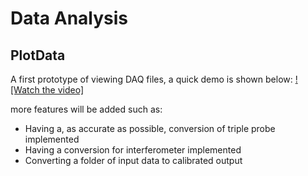 # Data Analysis

## PlotData

A first prototype of viewing DAQ files, a quick demo is shown below:
[![Watch the video]](https://github.com/LPP-ERM-KMS/TOMAS/blob/main/DataAnalysis/demolowres.mp4)


more features will be added such as:

- Having a, as accurate as possible, conversion of triple probe implemented
- Having a conversion for interferometer implemented
- Converting a folder of input data to calibrated output
